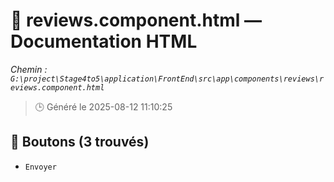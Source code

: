 # 📄 reviews.component.html — Documentation HTML
*Chemin : `G:\project\Stage4to5\application\FrontEnd\src\app\components\reviews\reviews.component.html`*

> 🕒 Généré le 2025-08-12 11:10:25

## 🔘 Boutons (3 trouvés)
- `Envoyer`
